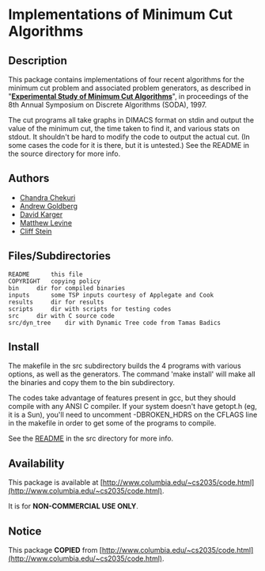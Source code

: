 # Implementations of Minimum Cut Algorithms

## Description

This package contains implementations of four recent algorithms for
the minimum cut problem and associated problem generators, as
described in "[**Experimental Study of Minimum Cut Algorithms**](http://dl.acm.org/citation.cfm?id=314161.314315)", in
proceedings of the 8th Annual Symposium on Discrete Algorithms (SODA), 1997.


The cut programs all take graphs in DIMACS format on stdin and output
the value of the minimum cut, the time taken to find it, and various
stats on stdout. It shouldn't be hard to modify the code to
output the actual cut. (In some cases the code for it is there, but it
is untested.) See the README in the source directory for more info.

## Authors

* [Chandra Chekuri](http://theory.stanford.edu/people/chekuri)		
* [Andrew Goldberg](http://www.neci.nj.nec.com/homepages/avg.html)	
* [David Karger](http://theory.lcs.mit.edu/~karger)	
* [Matthew Levine](http://theory.lcs.mit.edu/~mslevine)
* [Cliff Stein](http://www.cs.dartmouth.edu/~cliff)	
			
## Files/Subdirectories

~~~
README		this file
COPYRIGHT	copying policy
bin		dir for compiled binaries
inputs		some TSP inputs courtesy of Applegate and Cook
results		dir for results
scripts		dir with scripts for testing codes
src		dir with C source code
src/dyn_tree	dir with Dynamic Tree code from Tamas Badics
~~~

## Install

The makefile in the src subdirectory builds the 4 programs with
various options, as well as the generators. The command 'make install'
will make all the binaries and copy them to the bin subdirectory.


The codes take advantage of features present in gcc, but they should
compile with any ANSI C compiler. If your system doesn't have getopt.h
(eg, it is a Sun), you'll need to uncomment -DBROKEN_HDRS on the
CFLAGS line in the makefile in order to get some of the programs to
compile.


See the [README](./src/README) in the src directory for more info.

## Availability

This package is available at [http://www.columbia.edu/~cs2035/code.html](http://www.columbia.edu/~cs2035/code.html).

It is for **NON-COMMERCIAL USE ONLY**.

## Notice

This package **COPIED** from [http://www.columbia.edu/~cs2035/code.html](http://www.columbia.edu/~cs2035/code.html).

